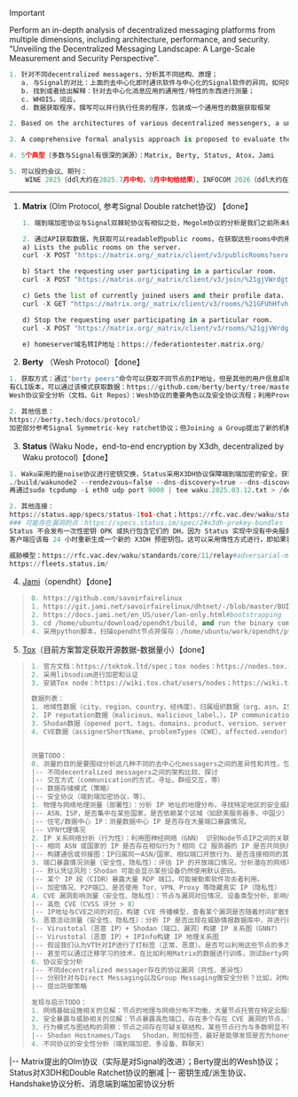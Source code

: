 > [!IMPORTANT]
>
> Perform an in-depth analysis of decentralized messaging platforms from multiple dimensions, including architecture, performance, and security.
> "Unveiling the Decentralized Messaging Landscape: A Large-Scale Measurement and Security Perspective".

```python
1. 针对不同decentralized messagers，分析其不同结构、原理；
   a. 与Signal的对比：上面的去中心化即时通讯软件与中心化的Signal软件的异同，如何体现出去中心化性质
   b. 找到或者给出解释：针对去中心化消息应用的通用性/特性的东西进行测量；
   c. WHOIS，词云，
   d. 数据获取程序，撰写可以并行执行任务的程序，包装成一个通用性的数据获取框架

2. Based on the architectures of various decentralized messengers, a unified crawling approach is proposed to collect ecological data from each platform and conduct large-scale measurements accordingly.

3. A comprehensive formal analysis approach is proposed to evaluate the security of various decentralized encryption protocols, identifying potential vulnerabilities and recommending corresponding mitigation strategies.

4. 5个典型（多数与Signal有很深的渊源）：Matrix, Berty, Status, Atox，Jami

5. 可以投的会议、期刊：
	WINE 2025（ddl大约在2025.7月中旬，9月中旬给结果）、INFOCOM 2026（ddl大约在2025.7月底）、ICSE2026（ddl在2025.7.11/7.18）、FSE 2026（ddl在2025.9月）、ISSTA 2026（ddl在2025.10月底）、WWW 2026（ddl大约在2025.10月中旬）
```

--------------------------

1. **Matrix** (Olm Protocol, 参考Signal Double ratchet协议) 【done】

   ```python
   1. 端到端加密协议与Signal双棘轮协议有相似之处，Megolm协议的分析是我们之前所未做的
   
   2. 通过API获取数据，先获取可以readable的public rooms，在获取这些rooms中的用户id
   a) Lists the public rooms on the server.
   curl -X POST "https://matrix.org/_matrix/client/v3/publicRooms?server=ipfs.io" -H "Accept: application/json" -H "Authorization: Bearer syt_bGVlaG9v_aHvkQBdDkFkBQdRXIMlV_0r0TKF" -H "Content-Type: application/json" -d '{"include_all_networks":false}'
   
   b) Start the requesting user participating in a particular room.
   curl -X POST "https://matrix.org/_matrix/client/v3/join/%21gjVWrdgtzJFPBtcgww:matrix.org?server_name=matrix.org&server_name=elsewhere.ca&via=matrix.org&via=elsewhere.ca" -H "Accept: application/json" -H "Authorization: Bearer syt_bGVlaG9v_aHvkQBdDkFkBQdRXIMlV_0r0TKF" -H "Content-Type: application/json"
   
   c) Gets the list of currently joined users and their profile data.
   curl -X GET "https://matrix.org/_matrix/client/v3/rooms/%21GFUhHfvhuHnmIduHUu:ipfs.io/joined_members" -H "Accept: application/json" -H "Authorization: Bearer syt_bGVlaG9v_aHvkQBdDkFkBQdRXIMlV_0r0TKF"
   
   d) Stop the requesting user participating in a particular room.
   curl -X POST "https://matrix.org/_matrix/client/v3/rooms/%21gjVWrdgtzJFPBtcgww:matrix.org/leave" -H "Accept: application/json" -H "Authorization: Bearer syt_bGVlaG9v_aHvkQBdDkFkBQdRXIMlV_0r0TKF" -H "Content-Type: application/json"
   
   e) homeserver域名转IP地址：https://federationtester.matrix.org/
   ```

2. **Berty** （Wesh Protocol）【done】

```python
1. 获取方式：通过"berty peers"命令可以获取不同节点的IP地址，但是其他的用户信息却难以获取
有CLI版本，可以通过该模式获取数据：https://github.com/berty/berty/tree/master/go
Wesh协议安全分析（文档、Git Repos）：Wesh协议的重要角色以及安全协议流程；利用Proverif对构建的不同协议进行formal analysis

2. 其他信息：
https://berty.tech/docs/protocol/
加密部分参考Signal Symmetric-key ratchet协议；但Joining a Group提出了新的机制，包括：innovation，exchanging messages
```

3. **Status** (Waku Node，end-to-end encryption by X3dh, decentralized by Waku protocol)【done】

```python
1. Waku采用的是noise协议进行密钥交换，Status采用X3DH协议保障端到端加密的安全，获取Waku网络的方式：运行以下命令：
./build/wakunode2 --rendezvous=false --dns-discovery=true --dns-discovery-url="enrtree://AIRVQ5DDA4FFWLRBCHJWUWOO6X6S4ZTZ5B667LQ6AJU6PEYDLRD5O@sandbox.waku.nodes.status.im" --discv5-discovery=true --discv5-enr-auto-update=true --relay-peer-exchange=true | tee waku.2025.03.12.log > /dev/null
再通过sudo tcpdump -i eth0 udp port 9000 | tee waku.2025.03.12.txt > /dev/null获取交互的IP或者DNS。

2. 其他连接：
https://status.app/specs/status-1to1-chat；https://rfc.vac.dev/waku/standards/application/53/x3dh/；https://github.com/waku-org/specs/blob/master/standards/application/noise.md
### 可能存在漏洞的点：https://specs.status.im/spec/2#x3dh-prekey-bundles
Status 不会发布一次性密钥 OPK 或执行包含它们的 DH，因为 Status 实现中没有中央服务器。
客户端应该每 24 小时重新生成一个新的 X3DH 预密钥包。这可以采用惰性方式进行，即如果客户端在此时间段后仍未上线，则不会重新生成或广播密钥包。当前捆绑包应间歇性地在特定于其身份密钥 {IK}-contact-code 的 Whisper/Waku 主题上广播。此操作可以每 6 小时进行一次。

威胁模型：https://rfc.vac.dev/waku/standards/core/11/relay#adversarial-model
https://fleets.status.im/
```

4. [Jami](https://jami.net/zh/)（opendht）【done】


> ```python
> 0. https://github.com/savoirfairelinux
> 1. https://git.jami.net/savoirfairelinux/dhtnet/-/blob/master/BUILD.md；https://github.com/savoirfairelinux/opendht/wiki/Running-a-node-with-dhtnode；
> 2. https://docs.jami.net/en_US/user/lan-only.html#bootstrapping
> 3. cd /home/ubuntu/download/opendht/build, and run the binary command
> 4. 采用python脚本，扫描opendht节点并保存：/home/ubuntu/work/opendht/python/tools: python3 schedule_scanner.py
> ```

5. [Tox](https://github.com/TokTok/c-toxcore)（目前方案暂定获取开源数据-数据量小）【done】


> ```python
> 1. 官方文档：https://toktok.ltd/spec；tox nodes：https://nodes.tox.chat/json；The Tox Reference：https://zetok.github.io/tox-spec/；
> 2. 采用libsodium进行加密和认证
> 3. 安装Tox node：https://wiki.tox.chat/users/nodes；https://wiki.tox.chat/users/runningnodes
> ```
>
>   ```python
> 数据列表：
> 1. 地域性数据（city、region、country、经纬度），归属组织数据（org、asn、ISP、CIDR），hostname
> 2. IP reputation数据（malicious、malicious_label、），IP communication数据（XXX），IP referrer files数据（popular_threat_classification、）
> 3. Shodan数据（opened port、tags、domains、product、version、server host key algorithms，vulns）
> 4. CVE数据（assignerShortName、problemTypes（CWE）、affected.vendor）
> 
> 
> 测量TODO：
> 0. 测量的目的是要围绕分析这几种不同的去中心化messagers之间的差异性和共性，包括测量和安全等方面；
>   |-- 不同decentralized messagers之间的架构比较、探讨
>   |-- 交互方式（communication的方式，寻址，群组交互，等）
>   |-- 数据存储模式（策略）
>   |-- 安全协议（端到端加密协议，等）、
> 1. 物理与网络地理测量（部署性）：分析 IP 地址的地理分布，寻找特定地区的安全威胁模式。
>   |-- ASN、ISP，是否集中在某些国家，是否依赖某个区域（如欧美服务器多，中国少）
>   |-- 住宅/数据中心 IP：测量数据中心 IP 是否存在大量端口暴露情况。
>   |-- VPN代理情况
> 2. IP 关系网络分析（行为性）：利用图神经网络（GNN） 识别Node节点IP之间的关联性。
>   |-- 相同 ASN 或国家的 IP 是否存在相似行为？相同 C2 服务器的 IP 是否共同执行攻击？
>   |-- 构建通信或邻接图：IP归属同一ASN/国家、相似端口开放行为、是否连接相同的其他节点（共同邻居）
> 3. 端口暴露情况测量（安全性、隐私性）：评估 IP 的开放端口情况，分析潜在的网络攻击风险，设备类型。
>   |-- 默认凭证风险：Shodan 可能会显示某些设备仍然使用默认密码。
>   |-- 某个 IP 段（CIDR）暴露大量 RDP 端口，可能被勒索软件攻击者利用。
>   |-- 加密情况、P2P端口、是否使用 Tor、VPN、Proxy 等隐藏真实 IP（隐私性）
> 4. CVE 漏洞影响测量（安全性、隐私性）：节点与漏洞对应情况、设备类型分析、影响产品、漏洞类型
>   |-- 高危 CVE（CVSS 评分 > 8）
>   |-- IP地址与CVE之间的对应，构建 CVE 传播模型，查看某个漏洞是否随着时间扩散到更多 IP
> 5. 恶意活动测量（安全性、隐私性）：分析 IP 是否出现在威胁情报数据库中，并进行威胁分类。
>   |-- Virustotal（恶意 IP）+ Shodan（端口、漏洞）构建 IP 关系图（GNN?）
>   |-- Virustotal（恶意 IP）+ IPInfo构建 IP 地理关系图
>   |-- 假设我们认为VT针对IP进行了打标签（正常、恶意）。是否可以利用这些节点的多方位特征信息（位置信息、开放端口、ISP、Shodan信息、暴露的vulns、加密算法、支持的 TLS/加密协议版本、认证方式、是否开放注册、认证算法、关联products、tag、等信息）构建GNN，通过已构建的GNN模型识别（训练集、测试集、验证集）。
>   |-- 甚至可以通过迁移学习的技术，在比如利用Matrix的数据进行训练，测试Berty网络的安全行，符合interoperability。
> 6. 协议安全分析
>   |-- 不同decentralized messager存在的协议漏洞（共性、差异性）
>   |-- 分别针对与Direct Messaging以及Group Messaging做安全分析？比如，对Matrix、Berty的Group和Direct协议进行分析
>   |-- 提出防御策略
> 
> 发现与启示TODO：
> 1. 网络基础设施相关的见解：节点的地理与网络分布不均衡，大量节点托管在特定云服务商上
> 2. 安全暴露与威胁相关的见解：节点暴露高危端口，存在多个存在 CVE 漏洞的节点，节点被 VirusTotal 标记为恶意（节点可能被滥用，或者属于攻击基础设施的一部分），
> 3. 行为模式与图结构的洞察：节点之间存在可疑关联结构，某些节点行为与多数明显不同（PS：需对“离群节点”做进一步溯源分析，最好是能识别新型威胁手法）
>   |-- Shodan Hostnames/Tags	Shodan，附加标签，最好是能够发现是否为honeypot、蜜罐、botnet
> 4. 不同协议的安全性分析（端到端加密、多设备、群聊天）
  |-- Matrix提出的Olm协议（实际是对Signal的改进）；Berty提出的Wesh协议；Status对X3DH和Double Ratchet协议的删减
  |-- 密钥生成/派生协议、Handshake协议分析、消息端到端加密协议分析
>   ```
